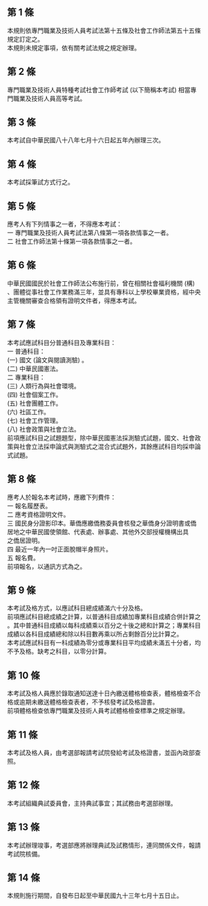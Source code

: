 第 1 條
-------
本規則依專門職業及技術人員考試法第十五條及社會工作師法第五十五條  
規定訂定之。  
本規則未規定事項，依有關考試法規之規定辦理。

第 2 條
-------
專門職業及技術人員特種考試社會工作師考試 (以下簡稱本考試) 相當專  
門職業及技術人員高等考試。

第 3 條
-------
本考試自中華民國八十八年七月十六日起五年內辦理三次。

第 4 條
-------
本考試採筆試方式行之。

第 5 條
-------
應考人有下列情事之一者，不得應本考試：  
一  專門職業及技術人員考試法第八條第一項各款情事之一者。  
二  社會工作師法第十條第一項各款情事之一者。

第 6 條
-------
中華民國國民於社會工作師法公布施行前，曾在相關社會福利機關 (構)  
、團體從事社會工作業務滿三年，並具有專科以上學校畢業資格，經中央  
主管機關審查合格領有證明文件者，得應本考試。

第 7 條
-------
本考試應試科目分普通科目及專業科目：  
一  普通科目：  
 (一) 國文 (論文與閱讀測驗) 。  
 (二) 中華民國憲法。  
二  專業科目：  
 (三) 人類行為與社會環境。  
 (四) 社會個案工作。  
 (五) 社會團體工作。  
 (六) 社區工作。  
 (七) 社會工作管理。  
 (八) 社會政策與社會立法。  
前項應試科目之試題題型，除中華民國憲法採測驗式試題，國文、社會政  
策與社會立法採申論式與測驗式之混合式試題外，其餘應試科目均採申論  
式試題。

第 8 條
-------
應考人於報名本考試時，應繳下列費件：  
一  報名履歷表。  
二  應考資格證明文件。  
三  國民身分證影印本。華僑應繳僑務委員會核發之華僑身分證明書或僑  
    居地之中華民國使領館、代表處、辦事處、其他外交部授權機構出具  
    之僑居證明。  
四  最近一年內一吋正面脫帽半身照片。  
五  報名費。  
前項報名，以通訊方式為之。

第 9 條
-------
本考試及格方式，以應試科目總成績滿六十分及格。  
前項應試科目總成績之計算，以普通科目成績加專業科目成績合併計算之  
。其中普通科目成績以每科成績乘以百分之十後之總和計算之；專業科目  
成績以各科目成績總和除以科目數再乘以所占剩餘百分比計算之。  
本考試應試科目有一科成績為零分或專業科目平均成績未滿五十分者，均  
不予及格。缺考之科目，以零分計算。

第 10 條
--------
本考試及格人員應於錄取通知送達十日內繳送體格檢查表，體格檢查不合  
格或逾期未繳送體格檢查表者，不予核發考試及格證書。  
前項體格檢查依專門職業及技術人員考試體格檢查標準之規定辦理。

第 11 條
--------
本考試及格人員，由考選部報請考試院發給考試及格證書，並函內政部查  
照。

第 12 條
--------
本考試組織典試委員會，主持典試事宜；其試務由考選部辦理。

第 13 條
--------
本考試辦理竣事，考選部應將辦理典試及試務情形，連同關係文件，報請  
考試院核備。

第 14 條
--------
本規則施行期間，自發布日起至中華民國九十三年七月十五日止。

